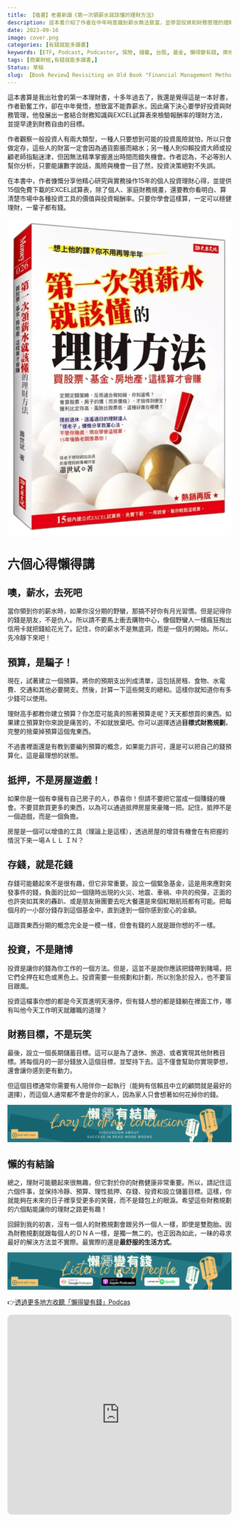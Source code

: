 ```yaml
---
title: 【嗑書】老書新讀《第一次領薪水就該懂的理財方法》
description: 這本書介紹了作者在中年時意識到薪水無法致富，並學習投資和財務管理的理財方法。作者提到了建立預算、存錢、投資和設立財務目標的重要性。他還分享了15年的投資經驗和提供了免費的Excel試算表。總結來說，這本書提供了實用的理財建議，幫助讀者在財務上更加穩健。
date: 2023-09-16
image: cover.png
categories: [有錢就能多讀書]
keywords: [ETF, Podcast, Podcaster, 保險, 儲蓄, 台股, 基金, 懶得變有錢, 房地產, 投資理財, 支出, 收入, 理財規劃, 瑪斯理財兩三事, 稅務, 總體經濟, 美股, 職涯心得, 股利收入, 複委託, 記帳, 讀書心得, 財務規劃, 財商, 貸款, 資產配置, 退休規劃, 開源節流]
tags: [商業財經,有錢就能多讀書,]
Status: 草稿
slug: 【Book Review】Revisiting an Old Book "Financial Management Methods You Should Know When Receiving Your First Paycheck"
---
```


這本書算是我出社會的第一本理財書，十多年過去了，我還是覺得這是一本好書，作者勤奮工作，卻在中年覺悟，想致富不能靠薪水，因此痛下決心要學好投資與財務管理，他發展出一套結合財務知識與EXCEL試算表來檢驗報酬率的理財方法，並提早達到財務自由的目標。

作者觀察一般投資人有兩大類型，一種人只要想到可能的投資風險就怕，所以只會做定存，這些人的財富一定會因為通貨膨脹而縮水；另一種人則仰賴投資大師或投顧老師指點迷津，但因無法精準掌握進出時間而錯失機會。作者認為，不必等別人幫你分析，只要能讓數字說話，風險與機會一目了然，投資決策絕對不失誤。

在本書中，作者慷慨分享他精心研究與實務操作15年的個人投資理財心得，並提供15個免費下載的EXCEL試算表，除了個人、家庭財務規畫，還要教你看明白、算清楚市場中各種投資工具的價值與投資報酬率。只要你學會這樣算，一定可以穩健理財，一輩子都有錢。

![Untitled.png](Untitled.png)

# **六個心得懶得講**

## **噢，薪水，去死吧**

當你領到你的薪水時，如果你沒分期的野蠻，那搞不好你有月光習慣。但是記得你的錢是朋友，不是仇人。所以請不要馬上衝去購物中心，像個野蠻人一樣瘋狂掏出信用卡就把錢給花光了。記住，你的薪水不是無底洞，而是一個月的開始。所以，先冷靜下來吧！

## **預算，是騙子！**

現在，試著建立一個預算。將你的預期支出列成清單，這包括房租、食物、水電費、交通和其他必要開支。然後，計算一下這些開支的總和。這樣你就知道你有多少錢可以使用。

理財高手都教你建立預算？你怎麼可能真的照著預算走呢？天天都想買的東西。如果建立預算對你來說是痛苦的，不如就放棄吧。你可以選擇透過**目標式財務規劃**，完整的捨棄掉預算這個鬼東西。

不過書裡面還是有教到要編列預算的概念，如果能力許可，還是可以把自己的錢預算化，這是最理想的狀態。

## **抵押，不是房屋遊戲！**

如果你是一個有幸擁有自己房子的人，恭喜你！但請不要把它當成一個賺錢的機會。不要貸款買更多的東西，以為可以通過抵押房屋來豪賭一把。記住，抵押不是一個遊戲，而是一個負擔。

房屋是一個可以增值的工具（理論上是這樣），透過房屋的增貸有機會在有把握的情況下來一場ＡＬＬ ＩＮ？

## **存錢，就是花錢**

存錢可能聽起來不是很有趣，但它非常重要。設立一個緊急基金，這是用來應對突發事件的錢，負面的比如一個隨時出現的火災、地震、車禍、中共的飛彈，正面的也許突如其來的轟趴、或是朋友揪團要去吃大餐還是來個紅眼航班都有可能。把每個月的一小部分錢存到這個基金中，直到達到一個你感到安心的金額。

這跟買東西分期的概念完全是一模一樣，但會有錢的人就是跟你想的不一樣。

## **投資，不是賭博**

投資是讓你的錢為你工作的一個方法。但是，這並不是說你應該把錢帶到賭場，把它們全押在紅色或黑色上。投資需要一些規劃和計劃，所以別急於投入，也不要盲目跟風。

投資這檔事你想的都是今天買進明天漲停，但有錢人想的都是錢躺在裡面工作，哪有叫他今天工作明天就離職的道理？

## **財務目標，不是玩笑**

最後，設立一個長期儲蓄目標。這可以是為了退休、旅遊、或者實現其他財務目標。將每個月的一部分錢放入這個目標，並堅持下去。這不僅會幫助你實現夢想，還會讓你感到更有動力。

但這個目標通常你需要有人陪伴你一起執行（能夠有信賴且中立的顧問就是最好的選擇），而這個人通常都不會是你的家人，因為家人只會想著如何花掉你的錢。

![Lazytodrawconclusions.svg](Lazytodrawconclusions.svg)

## 懶**的有結論**

總之，理財可能聽起來很無趣，但它對於你的財務健康非常重要。所以，請記住這六個件事，並保持冷靜、預算、理性抵押、存錢、投資和設立儲蓄目標。這樣，你就能夠在未來的日子裡享受更多的笑聲，而不是錢包上的眼淚。希望這些財務規劃的六個點能讓你的理財之路更有趣！

回歸到我的初衷，沒有一個人的財務規劃會跟另外一個人一樣，即使是雙胞胎。因為財務規劃就跟每個人的ＤＮＡ一樣，是獨一無二的。也正因為如此，一昧的尋求最好的解決方法並不實際。最實際的還是**最舒服的生活方式**。

![Lisenttolazypeople.svg](Lisenttolazypeople.svg)

👉[透過更多地方收聽「懶得變有錢」Podcas](https://solink.soundon.fm/lazytoberich)

<iframe id="embedPlayer" src="https://embed.podcasts.apple.com/us/podcast/%E6%87%B6%E5%BE%97%E8%AE%8A%E6%9C%89%E9%8C%A2/id1707756115?itsct=podcast_box_player&amp;itscg=30200&amp;ls=1&amp;theme=auto" height="450px" frameborder="0" sandbox="allow-forms allow-popups allow-same-origin allow-scripts allow-top-navigation-by-user-activation" allow="autoplay *; encrypted-media *; clipboard-write" style="width: 100%; max-width: 660px; overflow: hidden; border-radius: 10px; transform: translateZ(0px); animation: 2s ease 0s 6 normal none running loading-indicator; background-color: rgb(228, 228, 228);"></iframe>